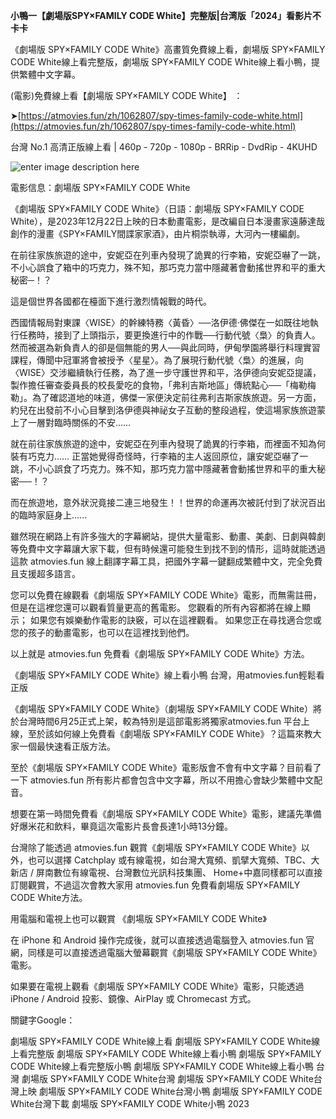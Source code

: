 **小鴨一【劇場版SPY×FAMILY CODE White】完整版|台湾版「2024」看影片不卡卡**

《劇場版 SPY×FAMILY CODE White》高畫質免費線上看，劇場版 SPY×FAMILY CODE White線上看完整版，劇場版 SPY×FAMILY CODE White線上看小鴨，提供繁體中文字幕。

(電影)免費線上看【劇場版 SPY×FAMILY CODE White】 ：

➤[https://atmovies.fun/zh/1062807/spy-times-family-code-white.html](https://atmovies.fun/zh/1062807/spy-times-family-code-white.html)

台灣 No.1 高清正版線上看 | 460p - 720p - 1080p - BRRip - DvdRip - 4KUHD

![enter image description here](https://image.tmdb.org/t/p/w300/ic5le5zAHjz8cRmREmeHOVWzzjR.jpg)

電影信息：劇場版 SPY×FAMILY CODE White

《劇場版 SPY×FAMILY CODE White》（日語：劇場版 SPY×FAMILY CODE White），是2023年12月22日上映的日本動畫電影，是改編自日本漫畫家遠藤達哉創作的漫畫《SPY×FAMILY間諜家家酒》，由片桐崇執導，大河內一樓編劇。

在前往家族旅遊的途中，安妮亞在列車內發現了詭異的行李箱，安妮亞嚇了一跳，不小心誤食了箱中的巧克力，殊不知，那巧克力當中隱藏著會動搖世界和平的重大秘密─！？

這是個世界各國都在檯面下進行激烈情報戰的時代。

西國情報局對東課〈WISE〉的幹練特務〈黃昏〉──洛伊德·佛傑在一如既往地執行任務時，接到了上頭指示，要更換進行中的作戰──行動代號〈梟〉的負責人。然而被選為新負責人的卻是個無能的男人──與此同時，伊甸學園將舉行料理實習課程，傳聞中冠軍將會被授予〈星星〉。為了展現行動代號〈梟〉的進展，向〈WISE〉交涉繼續執行任務，為了進一步守護世界和平，洛伊德向安妮亞提議，製作擔任審查委員長的校長愛吃的食物，「弗利吉斯地區」傳統點心──「梅勒梅勒」。為了確認道地的味道，佛傑一家便決定前往弗利吉斯家族旅遊。另一方面，約兒在出發前不小心目擊到洛伊德與神祕女子互動的整段過程，使這場家族旅遊蒙上了一層對臨時關係的不安……

就在前往家族旅遊的途中，安妮亞在列車內發現了詭異的行李箱，而裡面不知為何裝有巧克力……
正當她覺得奇怪時，行李箱的主人返回原位，讓安妮亞嚇了一跳，不小心誤食了巧克力。殊不知，那巧克力當中隱藏著會動搖世界和平的重大秘密──！？

而在旅遊地，意外狀況竟接二連三地發生！！世界的命運再次被託付到了狀況百出的臨時家庭身上......

雖然現在網路上有許多強大的字幕網站，提供大量電影、動畫、美劇、日劇與韓劇等免費中文字幕讓大家下載，但有時候還可能發生到找不到的情形，這時就能透過這款 atmovies.fun 線上翻譯字幕工具，把國外字幕一鍵翻成繁體中文，完全免費且支援超多語言。

您可以免費在線觀看《劇場版 SPY×FAMILY CODE White》電影，而無需註冊，但是在這裡您還可以觀看質量更高的舊電影。 您觀看的所有內容都將在線上顯示； 如果您有娛樂動作電影的訣竅，可以在這裡觀看。 如果您正在尋找適合您或您的孩子的動畫電影，也可以在這裡找到他們。

以上就是 atmovies.fun 免費看《劇場版 SPY×FAMILY CODE White》方法。

《劇場版 SPY×FAMILY CODE White》線上看小鴨 台灣，用atmovies.fun輕鬆看正版

《劇場版 SPY×FAMILY CODE White》（劇場版 SPY×FAMILY CODE White）將於台灣時間6月25正式上架，較為特別是這部電影將獨家atmovies.fun 平台上線，至於該如何線上免費看《劇場版 SPY×FAMILY CODE White》？這篇來教大家一個最快速看正版方法。

至於《劇場版 SPY×FAMILY CODE White》電影版會不會有中文字幕？目前看了一下 atmovies.fun 所有影片都會包含中文字幕，所以不用擔心會缺少繁體中文配音。

想要在第一時間免費看《劇場版 SPY×FAMILY CODE White》電影，建議先準備好爆米花和飲料，畢竟這次電影片長會長達1小時13分鐘。  

台灣除了能透過 atmovies.fun 觀賞《劇場版 SPY×FAMILY CODE White》以外，也可以選擇 Catchplay 或有線電視，如台灣大寬頻、凱擘大寬頻、TBC、大新店 / 屏南數位有線電視、台灣數位光訊科技集團、 Home+中嘉同樣都可以直接訂閱觀賞，不過這次會教大家用 atmovies.fun 免費看劇場版 SPY×FAMILY CODE White方法。

用電腦和電視上也可以觀賞 《劇場版 SPY×FAMILY CODE White》

在 iPhone 和 Android 操作完成後，就可以直接透過電腦登入 atmovies.fun 官網，同樣是可以直接透過電腦大螢幕觀賞《劇場版 SPY×FAMILY CODE White》電影。

如果要在電視上觀看《劇場版 SPY×FAMILY CODE White》電影，只能透過 iPhone / Android 投影、鏡像、AirPlay 或 Chromecast 方式。


關鍵字Google：

劇場版 SPY×FAMILY CODE White線上看
劇場版 SPY×FAMILY CODE White線上看完整版
劇場版 SPY×FAMILY CODE White線上看小鴨
劇場版 SPY×FAMILY CODE White線上看完整版小鴨
劇場版 SPY×FAMILY CODE White線上看小鴨 台灣
劇場版 SPY×FAMILY CODE White台灣
劇場版 SPY×FAMILY CODE White台灣上映
劇場版 SPY×FAMILY CODE White台灣小鴨
劇場版 SPY×FAMILY CODE White台灣下載
劇場版 SPY×FAMILY CODE White小鴨 2023
